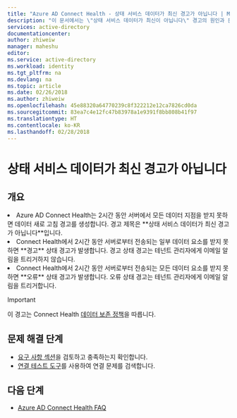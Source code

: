 ```yaml
---
title: "Azure AD Connect Health - 상태 서비스 데이터가 최신 경고가 아닙니다 | Microsoft Docs"
description: "이 문서에서는 \"상태 서비스 데이터가 최신이 아닙니다\" 경고의 원인과 문제를 해결하는 방법에 대해 설명합니다."
services: active-directory
documentationcenter: 
author: zhiweiw
manager: maheshu
editor: 
ms.service: active-directory
ms.workload: identity
ms.tgt_pltfrm: na
ms.devlang: na
ms.topic: article
ms.date: 02/26/2018
ms.author: zhiweiw
ms.openlocfilehash: 45e88320a64770239c8f322212e12ca7826cd0da
ms.sourcegitcommit: 83ea7c4e12fc47b83978a1e9391f8bb808b41f97
ms.translationtype: HT
ms.contentlocale: ko-KR
ms.lasthandoff: 02/28/2018
---
```

# <a name="health-service-data-is-not-up-to-date-alert"></a>상태 서비스 데이터가 최신 경고가 아닙니다

## <a name="overview"></a>개요
<li>Azure AD Connect Health는 2시간 동안 서버에서 모든 데이터 지점을 받지 못하면 데이터 새로 고침 경고를 생성합니다. 경고 제목은 **상태 서비스 데이터가 최신 경고가 아닙니다**입니다. </li>
<li>Connect Health에서 2시간 동안 서버로부터 전송되는 일부 데이터 요소를 받지 못하면 **경고** 상태 경고가 발생합니다. 경고 상태 경고는 테넌트 관리자에게 이메일 알림을 트리거하지 않습니다. </li>
<li>Connect Health에서 2시간 동안 서버로부터 전송되는 모든 데이터 요소를 받지 못하면 **오류** 상태 경고가 발생합니다. 오류 상태 경고는 테넌트 관리자에게 이메일 알림을 트리거합니다. </li>

>[!IMPORTANT] 
> 이 경고는 Connect Health [데이터 보존 정책](active-directory-aadconnect-health-gdpr.md#data-retention-policy)을 따릅니다.

## <a name="troubleshooting-steps"></a>문제 해결 단계 
* [요구 사항 섹션](active-directory-aadconnect-health-agent-install.md#requirements)을 검토하고 충족하는지 확인합니다.
* [연결 테스트 도구](active-directory-aadconnect-health-agent-install.md#test-connectivity-to-azure-ad-connect-health-service)를 사용하여 연결 문제를 검색합니다.


## <a name="next-steps"></a>다음 단계
* [Azure AD Connect Health FAQ](active-directory-aadconnect-health-faq.md)
